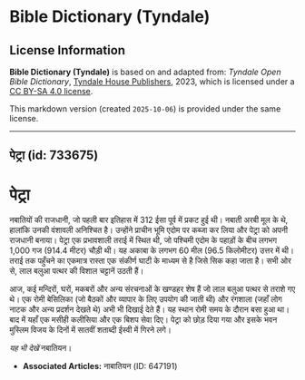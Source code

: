 # Bible Dictionary (Tyndale)

## License Information

**Bible Dictionary (Tyndale)** is based on and adapted from: _Tyndale Open Bible Dictionary_, [Tyndale House Publishers](https://tyndaleopenresources.com/), 2023, which is licensed under a [CC BY-SA 4.0 license](https://creativecommons.org/licenses/by-sa/4.0/legalcode.en).

This markdown version (created `2025-10-06`) is provided under the same license.



--------------------------------

## पेट्रा (id: 733675)

पेट्रा
======

नबातियों की राजधानी, जो पहली बार इतिहास में 312 ईसा पूर्व में प्रकट हुई थी। नबाती अरबी मूल के थे, हालांकि उनकी वंशावली अनिश्चित है। उन्होंने प्राचीन भूमि एदोम पर कब्जा कर लिया और पेट्रा को अपनी राजधानी बनाया। पेट्रा एक प्रभावशाली तराई में स्थित थी, जो पश्चिमी एदोम के पहाड़ों के बीच लगभग 1,000 गज (914\.4 मीटर) चौड़ी थी। यह अकाबा के लगभग 60 मील (96\.5 किलोमीटर) उत्तर में थी। तराई तक पहुँचने का एकमात्र रास्ता एक संकीर्ण घाटी के माध्यम से है जिसे सिक कहा जाता है। सभी ओर से, लाल बलुआ पत्थर की विशाल चट्टानें उठती हैं।

आज, कई मन्दिरों, घरों, मकबरों और अन्य संरचनाओं के खण्डहर शेष हैं जो लाल बलुआ पत्थर से तराशे गए थे। एक रोमी बेसिलिका (जो बैठकों और व्यापार के लिए उपयोग की जाती थी) और रंगशाला (जहाँ लोग नाटक और अन्य प्रदर्शन देखते थे) अभी भी दिखाई देते हैं। यह स्थान रोमी समय के दौरान बसा हुआ था। बाद में यहाँ एक मसीही कलीसिया और एक बिशप सेवा दिए। पेट्रा को छोड़ दिया गया और इसके भवन मुस्लिम विजय के दिनों में सातवीं शताब्दी ईस्वी में गिरने लगे।

*यह भी देखें* नबातियन।

* **Associated Articles:** नाबातियन (ID: 647191)

